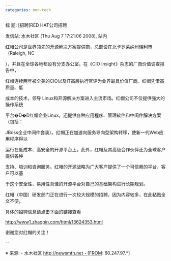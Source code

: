 ```yaml
---
categories: non-tech
---
```

标  题: [招聘]RED HAT公司招聘

发信站: 水木社区 (Thu Aug  7 17:21:06 2008), 站内



红帽公司是世界领先的开源解决方案提供商，总部设在北卡罗莱纳州瑞利市（Raleigh, NC

），并且在全球各地都设有分支办公室。在《CIO Insight》杂志的厂商价值调查报告中，

红帽连续两年被全美的CIO以及IT高层执行官评为业界最具价值厂商。红帽凭借高质量、低

成本的技术，领导 Linux和开源解决方案进入主流市场。红帽公司不仅提供强大的操作系统

平台�D�D红帽企业Linux，还提供各种应用程序、管理软件和中间件解决方案（包括：

JBoss企业中间件套装）。红帽正在加速向服务导向型架构转移，使新一代Web应用程序得以                                        

运行在低成本、高安全的开源平台上。此外，红帽及其高级合作伙伴还为全球客户提供各种

支持、培训和咨询服务。红帽的开源战略为广大客户提供了一个可信赖的平台，客户可以基

于这个安全性、易用性具佳的开源平台对自己的基础架构进行长期规划。





红帽（中国）研发部门正在进行一次较大规模的招聘，因为内容较多，在此粘贴全文不便，

具体的招聘信息请点击下面的链接查看



http://www1.zhaopin.com/html/13624353.html



谢谢您对红帽的关注！

--



※ 来源:・水木社区 http://newsmth.net・[FROM: 60.247.97.*]

